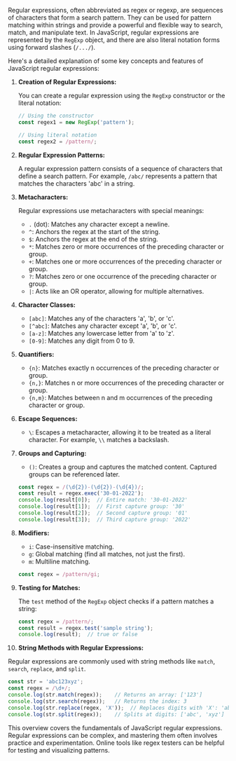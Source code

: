Regular expressions, often abbreviated as regex or regexp, are sequences of characters that form a search pattern. They can be used for pattern matching within strings and provide a powerful and flexible way to search, match, and manipulate text. In JavaScript, regular expressions are represented by the `RegExp` object, and there are also literal notation forms using forward slashes (`/.../`).

Here's a detailed explanation of some key concepts and features of JavaScript regular expressions:

1. **Creation of Regular Expressions:**

   You can create a regular expression using the `RegExp` constructor or the literal notation:

   ```javascript
   // Using the constructor
   const regex1 = new RegExp('pattern');

   // Using literal notation
   const regex2 = /pattern/;
   ```

2. **Regular Expression Patterns:**

   A regular expression pattern consists of a sequence of characters that define a search pattern. For example, `/abc/` represents a pattern that matches the characters 'abc' in a string.

3. **Metacharacters:**

   Regular expressions use metacharacters with special meanings:

   - `.` (dot): Matches any character except a newline.
   - `^`: Anchors the regex at the start of the string.
   - `$`: Anchors the regex at the end of the string.
   - `*`: Matches zero or more occurrences of the preceding character or group.
   - `+`: Matches one or more occurrences of the preceding character or group.
   - `?`: Matches zero or one occurrence of the preceding character or group.
   - `|`: Acts like an OR operator, allowing for multiple alternatives.

4. **Character Classes:**

   - `[abc]`: Matches any of the characters 'a', 'b', or 'c'.
   - `[^abc]`: Matches any character except 'a', 'b', or 'c'.
   - `[a-z]`: Matches any lowercase letter from 'a' to 'z'.
   - `[0-9]`: Matches any digit from 0 to 9.

5. **Quantifiers:**

   - `{n}`: Matches exactly n occurrences of the preceding character or group.
   - `{n,}`: Matches n or more occurrences of the preceding character or group.
   - `{n,m}`: Matches between n and m occurrences of the preceding character or group.

6. **Escape Sequences:**

   - `\`: Escapes a metacharacter, allowing it to be treated as a literal character. For example, `\\` matches a backslash.

7. **Groups and Capturing:**

   - `()`: Creates a group and captures the matched content. Captured groups can be referenced later.

   ```javascript
   const regex = /(\d{2})-(\d{2})-(\d{4})/;
   const result = regex.exec('30-01-2022');
   console.log(result[0]);  // Entire match: '30-01-2022'
   console.log(result[1]);  // First capture group: '30'
   console.log(result[2]);  // Second capture group: '01'
   console.log(result[3]);  // Third capture group: '2022'
   ```

8. **Modifiers:**

   - `i`: Case-insensitive matching.
   - `g`: Global matching (find all matches, not just the first).
   - `m`: Multiline matching.

   ```javascript
   const regex = /pattern/gi;
   ```

9. **Testing for Matches:**

   The `test` method of the `RegExp` object checks if a pattern matches a string:

   ```javascript
   const regex = /pattern/;
   const result = regex.test('sample string');
   console.log(result);  // true or false
   ```

10. **String Methods with Regular Expressions:**

   Regular expressions are commonly used with string methods like `match`, `search`, `replace`, and `split`.

   ```javascript
   const str = 'abc123xyz';
   const regex = /\d+/;
   console.log(str.match(regex));    // Returns an array: ['123']
   console.log(str.search(regex));   // Returns the index: 3
   console.log(str.replace(regex, 'X'));  // Replaces digits with 'X': 'abcXxyz'
   console.log(str.split(regex));    // Splits at digits: ['abc', 'xyz']
   ```

This overview covers the fundamentals of JavaScript regular expressions. Regular expressions can be complex, and mastering them often involves practice and experimentation. Online tools like regex testers can be helpful for testing and visualizing patterns.